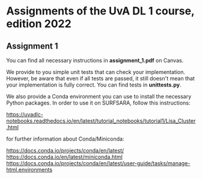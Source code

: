 # Assignments of the UvA DL 1 course, edition 2022

## Assignment 1

You can find all necessary instructions in **assignment_1.pdf** on Canvas.

We provide to you simple unit tests that can check your implementation. However, be aware that even if all tests are passed, it still doesn't mean that your implementation is fully correct. You can find tests in **unittests.py**. 

We also provide a Conda environment you can use to install the necessary Python packages. 
In order to use it on SURFSARA, follow this instructions:

https://uvadlc-notebooks.readthedocs.io/en/latest/tutorial_notebooks/tutorial1/Lisa_Cluster.html
    
for further information about Conda/Miniconda:

https://docs.conda.io/projects/conda/en/latest/
https://docs.conda.io/en/latest/miniconda.html
https://docs.conda.io/projects/conda/en/latest/user-guide/tasks/manage-html.environments
